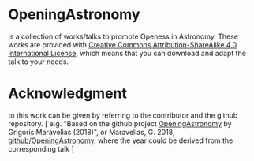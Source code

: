 # OpeningAstronomy

is a collection of works/talks to promote Openess in Astronomy. These works are provided with [Creative Commons Attribution-ShareAlike 4.0 International License](https://creativecommons.org/licenses/by-sa/4.0/), which means that you can download and adapt the talk to your needs. 

# Acknowledgment 

to this work can be given by referring to the contributor and the github repository. 
\[ e.g. "Based on the github project [OpeningAstronomy](https://github.com/gmaravel/open_astronomy) by Grigoris Maravelias (2018)",
or Maravelias, G. 2018, [github/OpeningAstronomy](https://github.com/gmaravel/open_astronomy),
where the year could be derived from the corresponding talk 
\]

